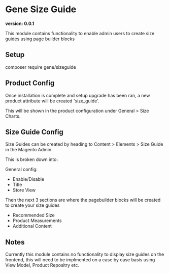 # Gene Size Guide #

**version: 0.0.1**

This module contains functionality to enable admin users to create size guides using page builder blocks

## Setup
composer require gene/sizeguide

## Product Config
Once installation is complete and setup upgrade has been ran, a new product attribute will be created 'size_guide'.

This will be shown in the product configuration under General > Size Charts.

## Size Guide Config
Size Guides can be created by heading to Content > Elements > Size Guide in the Magento Admin.

This is broken down into:

General config:
- Enable/Disable
- Title
- Store View

Then the next 3 sections are where the pagebuilder blocks will be created to create your size guides

- Recommended Size 
- Product Measurements
- Additional Content

## Notes
Currently this module contains no functionality to display size guides on the frontend, this will need to be implmented on a case by case basis using View Model, Product Repositry etc.


